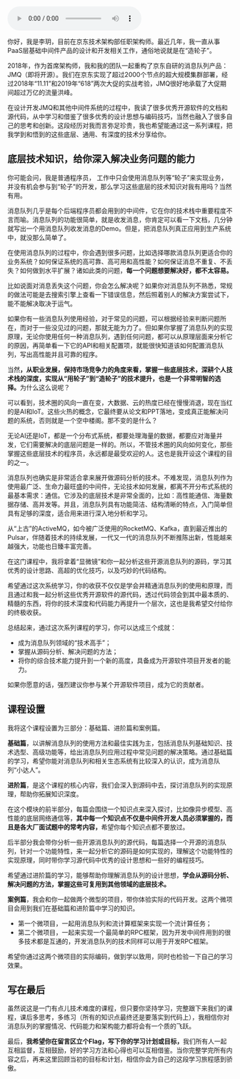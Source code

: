 <audio title="开篇词 _ 优秀的程序员，你的技术栈中不能只有“增删改查”" src="https://static001.geekbang.org/resource/audio/35/35/35fa3da4b19242ac3b75755879bf1c35.mp3" controls="controls"></audio> 
<p>你好，我是李玥，目前在京东技术架构部任职架构师。最近几年，我一直从事PaaS层基础中间件产品的设计和开发相关工作，通俗地说就是在“造轮子”。</p><p>2018年，作为首席架构师，我和我的团队一起重构了京东自研的消息队列产品：JMQ（即将开源）。我们在京东实现了超过2000个节点的超大规模集群部署，经过2018年“11.11”和2019年“618”两次大促的实战考验，JMQ很好地承载了大促期间超过万亿的流量洪峰。</p><p>在设计开发JMQ和其他中间件系统的过程中，我读了很多优秀开源软件的文档和源代码，从中学习和借鉴了很多优秀的设计思想与编码技巧，当然也融入了很多自己的思考和创新。这段经历对我而言弥足珍贵，我也希望能通过这一系列课程，把我学到和悟到的这些底层、通用、有深度的技术分享给你。</p><h2>底层技术知识，给你深入解决业务问题的能力</h2><p>你可能会问，我是普通程序员， 工作中只会使用消息队列等“轮子”来实现业务，并没有机会参与到“轮子”的开发，那么学习这些底层的技术知识对我有用吗？当然有用。</p><p>消息队列几乎是每个后端程序员都会用到的中间件，它在你的技术栈中重要程度不言而喻。消息队列的功能很简单，就是收发消息，你肯定可以看一下文档，几分钟就写出一个用消息队列收发消息的Demo。但是，把消息队列真正应用到生产系统中，就没那么简单了。</p><!-- [[[read_end]]] --><p>在使用消息队列的过程中，你会遇到很多问题，比如选择哪款消息队列更适合你的业务系统？如何保证系统的高可靠、高可用和高性能？如何保证消息不重复、不丢失？如何做到水平扩展？诸如此类的问题，<strong>每一个问题想要解决好，都不太容易。</strong></p><p>比如说面对消息丢失这个问题，你会怎么解决呢？如果你对消息队列不熟悉，常规的做法可能是去搜索引擎上查看一下错误信息，然后照着别人的解决方案尝试下，能不能解决取决于运气。</p><p>如果你有一些消息队列使用经验，对于常见的问题，可以根据经验来判断问题所在，而对于一些没见过的问题，那就无能为力了。但如果你掌握了消息队列的实现原理，无论你使用任何一种消息队列，遇到任何问题，都可以从原理层面来分析它的原因，再简单看一下它的API和相关配置项，就能很快知道该如何配置消息队列，写出高性能并且可靠的程序。</p><p>当然<strong>，从职业发展，保持市场竞争力的角度来看，掌握一些底层技术，深耕个人技术栈的深度，实现从“用轮子”到“造轮子”的技术提升，也是一个非常明智的选择。</strong>为什么这么说呢？</p><p>可以看到，技术圈的风向一直在变，大数据、云的热度已经在慢慢消退，现在当红的是AI和IoT。这些火热的概念，它最终要从论文和PPT落地，变成真正能解决问题的系统，否则就是一个空中楼阁。那不变的是什么？</p><p>无论AI还是IoT，都是一个分布式系统，都要处理海量的数据，都要应对海量并发，它们需要解决的底层问题是一样的。所以，不管技术圈的风向如何变化，那些掌握这些底层技术的程序员，永远都是最受欢迎的人。这也是我开设这个课程的目的之一。</p><p>消息队列也确实是非常适合拿来展开做源码分析的技术。不难发现，消息队列作为使用最广泛、生命力最旺盛的中间件，无论技术如何发展，都离不开分布式系统的最基本需求：通信。它涉及的底层技术是非常全面的，比如：高性能通信、海量数据存储、高并发等。并且，消息队列具有功能简洁、结构清晰的特点，入门简单但具有足够的深度，适合用来进行深入地分析和学习。</p><p>从“上古”的ActiveMQ，如今被广泛使用的RocketMQ、Kafka，直到最近推出的Pulsar，伴随着技术的持续发展，一代又一代的消息队列不断推陈出新，性能越来越强大，功能也日臻丰富完善。</p><p>在这门课程中，我将拿着“显微镜”和你一起分析这些开源消息队列的源码，学习其优秀的设计思路、高超的优化技巧，以及巧妙的代码结构。</p><p>希望通过这次系统学习，你的收获不仅仅是学会并精通消息队列的使用和原理，而且通过和我一起分析这些优秀开源软件的源代码，透过代码领会到其中最本质的、精髓的东西，将你的技术深度和代码能力再提升一个层次，这也是我希望交付给你的终极收获。</p><p>总结起来，通过这次系列课程的学习，你可以达成三个成就：</p><ul>
<li>成为消息队列领域的“技术高手”；</li>
<li>掌握从源码分析、解决问题的方法；</li>
<li>将你的综合技术能力提升到一个新的高度，具备成为开源软件项目开发者的能力。</li>
</ul><p>如果你愿意的话，强烈建议你参与某个开源软件项目，成为它的贡献者。</p><h2>课程设置</h2><p>我将这个课程设置为三部分：基础篇、进阶篇和案例篇。</p><p><strong>基础篇</strong>，以讲解消息队列的使用方法和最佳实践为主，包括消息队列基础知识、技术选型、高级功能等，给出消息队列应用过程中常见问题的解决策略。通过基础篇的学习，希望你能对消息队列和相关生态系统有比较深入的认识，成为消息队列“小达人”。</p><p><strong>进阶篇</strong>，是这个课程的核心内容，我们会深入到源码中去，探讨消息队列的实现原理，帮助你拓展知识深度。</p><p>在这个模块的前半部分，每篇会围绕一个知识点来深入探讨，比如像异步模型、高性能的底层网络通信等，<strong>其中每一个知识点不仅是中间件开发人员必须掌握的，而且是各大厂面试题中的常考内容，</strong>希望你每个知识点都不要放过。</p><p>后半部分我会带你分析一些开源消息队列的源代码，每篇选择一个开源的消息队列，针对一个功能特性，来一起分析它的源码是如何实现的，理解这个功能特性的实现原理，同时带你学习源代码中优秀的设计思想和一些好的编程技巧。</p><p>希望通过进阶篇的学习，能够帮助你理解消息队列的设计思想，<strong>学会从源码分析、解决问题的方法，掌握这些可复用到其他领域的底层技术。</strong></p><p><strong>案例篇</strong>，我会和你一起做两个微型的项目，带你体验实际的代码开发。这两个微项目会用到我们在基础篇和进阶篇中学习的知识。</p><ul>
<li>第一个微项目，一起用消息队列和流计算框架来实现一个流计算任务；</li>
<li>第二个微项目，一起来实现一个最简单的RPC框架，因为开发中间件用到的很多技术都是互通的，开发消息队列的技术同样可以用于开发RPC框架。</li>
</ul><p>希望你通过这两个微项目的实际编码，做到学以致用，同时也检验一下自己的学习效果。</p><h2>写在最后</h2><p>虽然说这是一门有点儿技术难度的课程，但只要你坚持学习，完整跟下来我们的课程，课后多思考，多练习（所有的知识点最终还是要落实到代码上），我相信你对消息队列的掌握情况、代码能力和架构能力都将会有一个质的飞跃。</p><p>最后，<strong>我希望你在留言区立个Flag，写下你的学习计划或目标，</strong>我们所有人一起互相监督，互相鼓励，好的学习方法和心得也可以互相借鉴。当你完整学完所有内容之后，再来这里回顾当初的目标和计划，相信你会为自己的这段学习旅程感到骄傲。</p><p><img src="https://static001.geekbang.org/resource/image/de/23/de0a489e6b4fa9a49450bf9197593423.jpg" alt=""></p>
